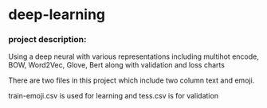 # deep-learning
### project description:
Using a deep neural with various representations including multihot encode, BOW, Word2Vec, Glove, Bert along with validation and loss charts

There are two files in this project which include two column text and emoji.


train-emoji.csv is used for learning and tess.csv is for validation



